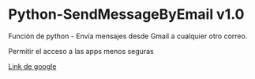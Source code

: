 # Python-SendMessageByEmail v1.0

Función de python - Envía mensajes desde Gmail a cualquier otro correo.

Permitir el acceso a las apps menos seguras 

[Link de google](https://myaccount.google.com/lesssecureapps)